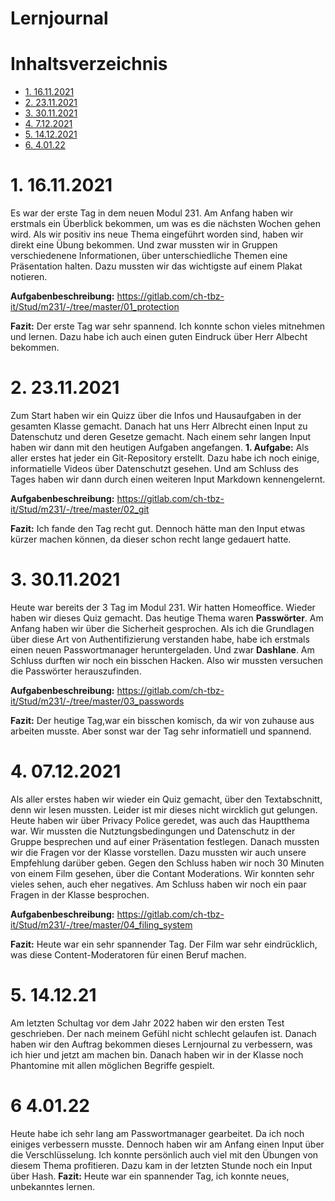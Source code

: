 # Lernjournal  

# Inhaltsverzeichnis  
- [1. 16.11.2021](#1-16112021)
- [2. 23.11.2021](#2-23112021)
- [3. 30.11.2021](#3-30112021)
- [4. 7.12.2021](#4-07122021)
- [5. 14.12.2021](#5-141221)
- [6. 4.01.22](#6-40122)

# 1. 16.11.2021

Es war der erste Tag in dem neuen Modul 231. Am Anfang haben wir erstmals ein Überblick bekommen, um was es die nächsten Wochen gehen wird. Als wir positiv ins neue Thema eingeführt worden sind, haben wir direkt eine Übung bekommen. Und zwar mussten wir in Gruppen verschiedenene Informationen, über unterschiedliche Themen eine Präsentation halten. Dazu mussten wir das wichtigste auf einem Plakat notieren. 

**Aufgabenbeschreibung:** https://gitlab.com/ch-tbz-it/Stud/m231/-/tree/master/01_protection

**Fazit:** Der erste Tag war sehr spannend. Ich konnte schon vieles mitnehmen und lernen. Dazu habe ich auch einen guten Eindruck über Herr Albecht bekommen.

# 2. 23.11.2021

Zum Start haben wir ein Quizz über die Infos und Hausaufgaben in der gesamten Klasse gemacht. Danach hat uns Herr Albrecht einen Input zu Datenschutz und deren Gesetze gemacht. Nach einem sehr langen Input haben wir dann mit den heutigen Aufgaben angefangen. **1. Aufgabe:** Als aller erstes hat jeder ein Git-Repository erstellt. Dazu habe ich noch einige, informatielle Videos über Datenschutzt gesehen. Und am Schluss des Tages haben wir dann durch einen weiteren Input Markdown kennengelernt. 

**Aufgabenbeschreibung:** https://gitlab.com/ch-tbz-it/Stud/m231/-/tree/master/02_git

**Fazit:** Ich fande den Tag recht gut. Dennoch hätte man den Input etwas kürzer machen können, da dieser schon recht lange gedauert hatte.

# 3. 30.11.2021

Heute war bereits der 3 Tag im Modul 231. Wir hatten Homeoffice. Wieder haben wir dieses Quiz gemacht. Das heutige Thema waren **Passwörter**. Am Anfang haben wir über die Sicherheit gesprochen. Als ich die Grundlagen über diese Art von Authentifizierung verstanden habe, habe ich erstmals einen neuen Passwortmanager heruntergeladen. Und zwar **Dashlane**. Am Schluss durften wir noch ein bisschen Hacken. Also wir mussten versuchen die Passwörter herauszufinden. 

**Aufgabenbeschreibung:** https://gitlab.com/ch-tbz-it/Stud/m231/-/tree/master/03_passwords

**Fazit:** Der heutige Tag,war ein bisschen komisch, da wir von zuhause aus arbeiten musste. Aber sonst war der Tag sehr informatiell und spannend.

# 4. 07.12.2021
Als aller erstes haben wir wieder ein Quiz gemacht, über den Textabschnitt, denn wir lesen mussten. Leider ist mir dieses nicht wircklich gut gelungen. 
Heute haben wir über Privacy Police geredet, was auch das Hauptthema war. Wir mussten die Nutztungsbedingungen und Datenschutz in der Gruppe besprechen und auf einer 
Präsentation festlegen. Danach mussten wir die Fragen vor der Klasse vorstellen. Dazu mussten wir auch unsere Empfehlung darüber geben. Gegen den Schluss haben wir noch 30 Minuten 
von einem Film gesehen, über die Contant Moderations. Wir konnten sehr vieles sehen, auch eher negatives. Am Schluss haben wir noch ein paar Fragen in der Klasse besprochen.

**Aufgabenbeschreibung:** https://gitlab.com/ch-tbz-it/Stud/m231/-/tree/master/04_filing_system

**Fazit:** Heute war ein sehr spannender Tag. Der Film war sehr eindrücklich, was diese Content-Moderatoren für einen Beruf machen.

# 5. 14.12.21
Am letzten Schultag vor dem Jahr 2022 haben wir den ersten Test geschrieben. Der nach meinem Gefühl nicht schlecht gelaufen ist. Danach haben wir den Auftrag bekommen dieses Lernjournal zu verbessern, was ich hier und jetzt am machen bin. Danach haben wir in der Klasse noch Phantomine mit allen möglichen Begriffe gespielt.

# 6 4.01.22
Heute habe ich sehr lang am Passwortmanager gearbeitet. Da ich noch einiges verbessern musste. Dennoch haben wir am Anfang einen Input über die Verschlüsselung. Ich konnte persönlich auch viel mit den Übungen von diesem Thema profitieren. Dazu kam in der letzten Stunde noch ein Input über Hash. 
**Fazit:** Heute war ein spannender Tag, ich konnte neues, unbekanntes lernen. 
